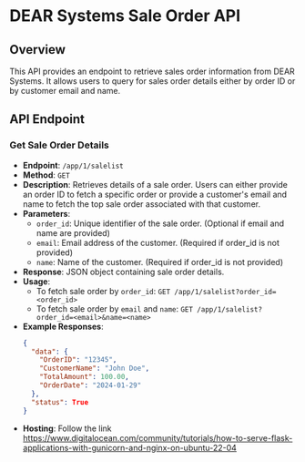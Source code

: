 # DEAR Systems Sale Order API

## Overview

This API provides an endpoint to retrieve sales order information from DEAR Systems. It allows users to query for sales order details either by order ID or by customer email and name.

## API Endpoint

### Get Sale Order Details

- **Endpoint**: `/app/1/salelist`
- **Method**: `GET`
- **Description**: Retrieves details of a sale order. Users can either provide an order ID to fetch a specific order or provide a customer's email and name to fetch the top sale order associated with that customer.
- **Parameters**:
  - `order_id`: Unique identifier of the sale order. (Optional if email and name are provided)
  - `email`: Email address of the customer. (Required if order_id is not provided)
  - `name`: Name of the customer. (Required if order_id is not provided)
- **Response**: JSON object containing sale order details.
- **Usage**:
  - To fetch sale order by `order_id`: `GET /app/1/salelist?order_id=<order_id>`
  - To fetch sale order by `email` and `name`: `GET /app/1/salelist?order_id=<email>&name=<name>`
- **Example Responses**:
  ```json
  {
    "data": {
      "OrderID": "12345",
      "CustomerName": "John Doe",
      "TotalAmount": 100.00,
      "OrderDate": "2024-01-29"
    },
    "status": True
  }
- **Hosting**: Follow the link https://www.digitalocean.com/community/tutorials/how-to-serve-flask-applications-with-gunicorn-and-nginx-on-ubuntu-22-04
